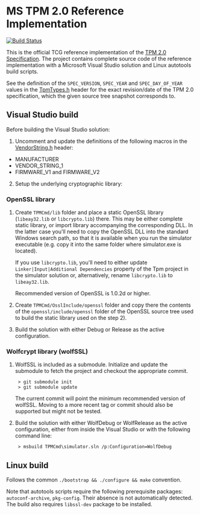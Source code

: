# MS TPM 2.0 Reference Implementation #

[![Build Status](https://travis-ci.org/Microsoft/ms-tpm-20-ref.svg?branch=master)](https://travis-ci.org/Microsoft/ms-tpm-20-ref)

This is the official TCG reference implementation of the [TPM 2.0 Specification](https://trustedcomputinggroup.org/tpm-library-specification). The project contains complete source code of the reference implementation with a Microsoft Visual Studio solution and Linux autotools build scripts.

See the definition of the `SPEC_VERSION`, `SPEC_YEAR` and `SPEC_DAY_OF_YEAR` values in the [TpmTypes.h](TPMCmd/tpm/include/TpmTypes.h) header for the exact revision/date of the TPM 2.0 specification, which the given source tree snapshot corresponds to.

## Visual Studio build ##

Before building the Visual Studio solution:

1. Uncomment and update the definitions of the following macros in the [VendorString.h](TPMCmd/tpm/include/VendorString.h) header:
 - MANUFACTURER
 - VENDOR_STRING_1
 - FIRMWARE_V1 and FIRMWARE_V2

2. Setup the underlying cryptographic library:

### OpenSSL library ###

1. Create `TPMCmd/lib` folder and place a static OpenSSL library (`libeay32.lib` or `libcrypto.lib`) there. This may be either complete static library, or import library accompanying the corresponding DLL. In the latter case you'll need to copy the OpenSSL DLL into the standard Windows search path, so that it is available when you run the simulator executable (e.g. copy it into the same folder where simulator.exe is located).

    If you use `libcrypto.lib`, you'll need to either update `Linker|Input|Additional Dependencies` property of the Tpm project in the simulator solution or, alternatively, rename `libcrypto.lib` to `libeay32.lib`.

    Recommended version of OpenSSL is 1.0.2d or higher.

2. Create `TPMCmd/OsslInclude/openssl` folder and copy there the contents of the `openssl/include/openssl` folder of the OpenSSL source tree used to build the static library used on the step 2).

3. Build the solution with either Debug or Release as the active configuration.

### Wolfcrypt library (wolfSSL) ###

1. WolfSSL is included as a submodule. Initialize and update the submodule to fetch the project and checkout the appropriate commit.

	    > git submodule init
	    > git submodule update

    The current commit will point the minimum recommended version of wolfSSL. Moving to a more recent tag or commit should also be supported but might not be tested.

2. Build the solution with either WolfDebug or WolfRelease as the active configuration, either from inside the Visual Studio or with the following command line:

        > msbuild TPMCmd\simulator.sln /p:Configuration=WolfDebug

## Linux build

Follows the common `./bootstrap && ./configure && make` convention.

Note that autotools scripts require the following prerequisite packages: `autoconf-archive`, `pkg-config`. Their absence is not automatically detected. The build also requires `libssl-dev` package to be installed.
